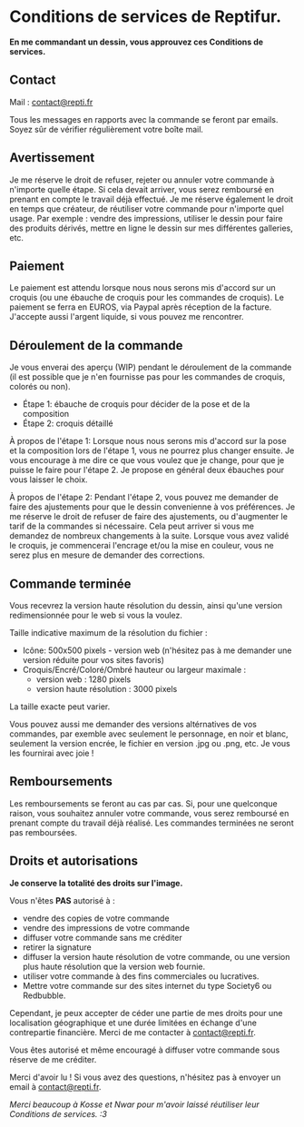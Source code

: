 Conditions de services de Reptifur.
===================================

**En me commandant un dessin, vous approuvez ces Conditions de services.**


Contact
-------

Mail : [contact@repti.fr](mailto:contact@repti.fr)

Tous les messages en rapports avec la commande se feront par emails.
Soyez sûr de vérifier régulièrement votre boîte mail.

Avertissement
-------------

Je me réserve le droit de refuser, rejeter ou annuler votre commande à n'importe quelle étape.
Si cela devait arriver, vous serez remboursé en prenant en compte le travail déjà effectué.
Je me réserve également le droit en temps que créateur, de réutiliser votre commande pour n'importe quel usage.
Par exemple : vendre des impressions, utiliser le dessin pour faire des produits dérivés, mettre en ligne le dessin sur mes différentes galleries, etc.


Paiement
--------

Le paiement est attendu lorsque nous nous serons mis d'accord sur un croquis (ou une ébauche de croquis pour les commandes de croquis).
Le paiement se ferra en EUROS, via Paypal après réception de la facture. J'accepte aussi l'argent liquide, si vous pouvez me rencontrer.


Déroulement de la commande
--------------------------

Je vous enverai des aperçu (WIP) pendant le déroulement de la commande (il est possible que je n'en fournisse pas pour les commandes de croquis, colorés ou non).

* Étape 1: ébauche de croquis pour décider de la pose et de la composition
* Étape 2: croquis détaillé

À propos de l'étape 1: Lorsque nous nous serons mis d'accord sur la pose et la composition lors de l'étape 1, vous ne pourrez plus changer ensuite.
Je vous encourage à me dire ce que vous voulez que je change, pour que je puisse le faire pour l'étape 2.
Je propose en général deux ébauches pour vous laisser le choix.

À propos de l'étape 2: Pendant l'étape 2, vous pouvez me demander de faire des ajustements pour que le dessin convenienne à vos préférences.
Je me réserve le droit de refuser de faire des ajustements, ou d'augmenter le tarif de la commandes si nécessaire.
Cela peut arriver si vous me demandez de nombreux changements à la suite.
Lorsque vous avez validé le croquis, je commencerai l'encrage et/ou la mise en couleur, vous ne serez plus en mesure de demander des corrections.


Commande terminée
-----------------

Vous recevrez la version haute résolution du dessin, ainsi qu'une version redimensionnée pour le web si vous la voulez.

Taille indicative maximum de la résolution du fichier :

* Icône: 500x500 pixels - version web (n'hésitez pas à me demander une version réduite pour vos sites favoris)
* Croquis/Encré/Coloré/Ombré hauteur ou largeur maximale :
    * version web : 1280 pixels 
    * version haute résolution : 3000 pixels

La taille exacte peut varier.

Vous pouvez aussi me demander des versions altérnatives de vos commandes, par exemble avec seulement le personnage, en noir et blanc, seulement la version encrée, le fichier en version .jpg ou .png, etc.
Je vous les fournirai avec joie !


Remboursements
--------------

Les remboursements se feront au cas par cas.
Si, pour une quelconque raison, vous souhaitez annuler votre commande, vous serez remboursé en prenant compte du travail déjà réalisé.
Les commandes terminées ne seront pas remboursées.


Droits et autorisations
-----------------------

**Je conserve la totalité des droits sur l'image.** 

Vous n'êtes **PAS** autorisé à :

* vendre des copies de votre commande
* vendre des impressions de votre commande
* diffuser votre commande sans me créditer
* retirer la signature
* diffuser la version haute résolution de votre commande, ou une version plus haute résolution que la version web fournie.
* utiliser votre commande à des fins commerciales ou lucratives.
* Mettre votre commande sur des sites internet du type Society6 ou Redbubble.

Cependant, je peux accepter de céder une partie de mes droits pour une localisation géographique et une durée limitées en échange d'une contrepartie financière. Merci de me contacter à [contact@repti.fr](mailto:contact@repti.fr).

Vous êtes autorisé et même encouragé à diffuser votre commande sous réserve de me créditer.

Merci d'avoir lu ! Si vous avez des questions, n'hésitez pas à envoyer un email à [contact@repti.fr](mailto:contact@repti.fr).

_Merci beaucoup à Kosse et Nwar pour m'avoir laissé réutiliser leur Conditions de services. :3_
